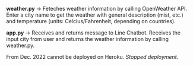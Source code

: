 **weather.py** -> Feteches weather information by calling OpenWeather API. Enter a city name to get the weather with general description (mist, etc.) and temperature (units: Celcius/Fahrenheit, depending on countries).

**app.py** -> Receives and returns message to Line Chatbot. Receives the input city from user and returns the weather information by calling weather.py.


From Dec. 2022 cannot be deployed on Heroku. *Stopped deployment.*
